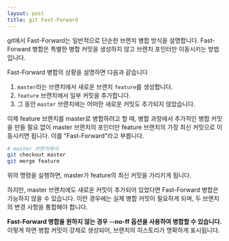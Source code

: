 ```yaml
---
layout: post
title: git Fast-Forward
---
```


git에서 Fast-Forward는 일반적으로 단순한 브랜치 병합 방식을 설명합니다. 
Fast-Forward 병합은 특별한 병합 커밋을 생성하지 않고 브랜치 포인터만 이동시키는 방법입니다.

Fast-Forward 병합의 상황을 설명하면 다음과 같습니다
1. `master`라는 브랜치에서 새로운 브랜치 `feature`를 생성합니다.
2. `feature` 브랜치에서 일부 커밋을 추가합니다.
3. 그 동안 `master` 브랜치에는 어떠한 새로운 커밋도 추가되지 않았습니다.

이제 feature 브랜치를 master로 병합하려고 할 때, 병합 과정에서 추가적인 병합 커밋을 만들 필요 없이 master 브랜치의 포인터만 
feature 브랜치의 가장 최신 커밋으로 이동시키면 됩니다. 이를 "Fast-Forward"라고 부릅니다.

~~~bash
# master 브랜치에서
git checkout master
git merge feature
~~~
위의 명령을 실행하면, master가 feature의 최신 커밋을 가리키게 됩니다.

하지만, master 브랜치에도 새로운 커밋이 추가되어 있었다면 Fast-Forward 병합은 가능하지 않을 수 있습니다. 
이런 경우에는 실제 병합 커밋이 필요하게 되며, 두 브랜치의 변경 사항을 통합해야 합니다.

**Fast-Forward 병합을 원하지 않는 경우 --no-ff 옵션을 사용하여 병합할 수 있습니다.** 
이렇게 하면 병합 커밋이 강제로 생성되어, 브랜치의 히스토리가 명확하게 표시됩니다.
